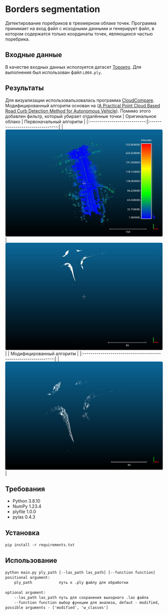 # Borders segmentation
Детектирование поребриков в трехмерном облаке точек. Программа принимает на вход файл с исходными данными и генерирует файл, в котором содержатся только координаты точек, являющихся частью поребрика.
## Входные данные
В качестве входных данных исползуется датасет [Торонто](https://github.com/WeikaiTan/Toronto-3D). Для выполнения был использован файл `L004.ply`.
## Результаты
Для визуализации использовальзовалась программа [CloudCompare](https://www.cloudcompare.org).
Модифицированный алгоритм основан на ([A Practical Point Cloud Based Road Curb Detection Method for Autonomous Vehicle](https://www.researchgate.net/publication/318823588_A_Practical_Point_Cloud_Based_Road_Curb_Detection_Method_for_Autonomous_Vehicle)).
Помимо этого добавлен фильтр, который убирает отдалённые точки
|      Оригинальное облако     |     Первоначальный алгоритм      |
|:----------------------------:|:--------------------------------:|
| ![](images/default.jpg)      |  ![](images/border.jpg)          |
|                 Модифицированный алгоритм                       |
|:---------------------------------------------------------------:|
|                  ![](images/modified.png)                       |

## Требования
- Python 3.8.10
- NumPy 1.23.4
- plyfile 1.0.0
- pylas 0.4.3
## Установка
    pip install -r requirements.txt
## Использование
```
python main.py ply_path [--las_path las_path] [--function function]
positional argument:
    ply_path            путь к .ply файлу для обработки

optional argument:
    --las_path las_path путь для сохранения выходного .las файла
    --function function выбор функции для анализа, defaut - modified, possible arguments - ['modified', 'w_classes']
```